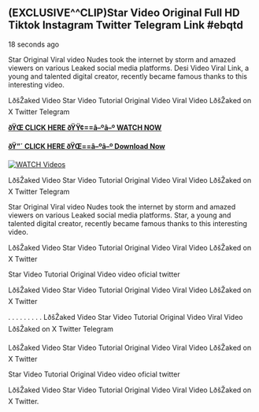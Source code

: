 ## (EXCLUSIVE^^CLIP)Star Video Original Full HD Tiktok Instagram Twitter Telegram Link #ebqtd

18 seconds ago

Star Original Viral video Nudes took the internet by storm and amazed viewers on various Leaked social media platforms. Desi Video Viral Link, a young and talented digital creator, recently became famous thanks to this interesting video.

LðšŽaked Video Star Video Tutorial Original Video Viral Video LðšŽaked on X Twitter Telegram

**[ðŸŒ CLICK HERE ðŸŸ¢==â–ºâ–º WATCH NOW](https://clips-mediaa.blogspot.com/2025/02/video-viral-download.html)**

**[ðŸ”´ CLICK HERE ðŸŒ==â–ºâ–º Download Now](https://clips-mediaa.blogspot.com/2025/02/video-viral-download.html)**

[![WATCH Videos](https://i.imgur.com/dJHk4Zq.gif)](https://clips-mediaa.blogspot.com/2025/02/video-viral-download.html)

LðšŽaked Video Star Video Tutorial Original Video Viral Video LðšŽaked on X Twitter Telegram

Star Original Viral video Nudes took the internet by storm and amazed viewers on various Leaked social media platforms. Star, a young and talented digital creator, recently became famous thanks to this interesting video.

LðšŽaked Video Star Video Tutorial Original Video Viral Video LðšŽaked on X Twitter

Star Video Tutorial Original Video video oficial twitter

LðšŽaked Video Star Video Tutorial Original Video Viral Video LðšŽaked on X Twitter

. . . . . . . . . LðšŽaked Video Star Video Tutorial Original Video Viral Video LðšŽaked on X Twitter Telegram

LðšŽaked Video Star Video Tutorial Original Video Viral Video LðšŽaked on X Twitter

Star Video Tutorial Original Video video oficial twitter

LðšŽaked Video Star Video Tutorial Original Video Viral Video LðšŽaked on X Twitter.